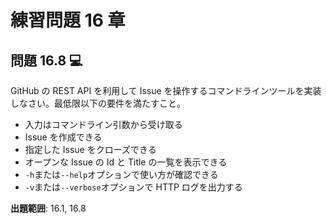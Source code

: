 # 練習問題 16 章

## 問題 16.8 💻

GitHub の REST API を利用して Issue を操作するコマンドラインツールを実装しなさい。最低限以下の要件を満たすこと。

- 入力はコマンドライン引数から受け取る
- Issue を作成できる
- 指定した Issue をクローズできる
- オープンな Issue の Id と Title の一覧を表示できる
- `-h`または`--help`オプションで使い方が確認できる
- `-v`または`--verbose`オプションで HTTP ログを出力する

**出題範囲**: 16.1, 16.8
